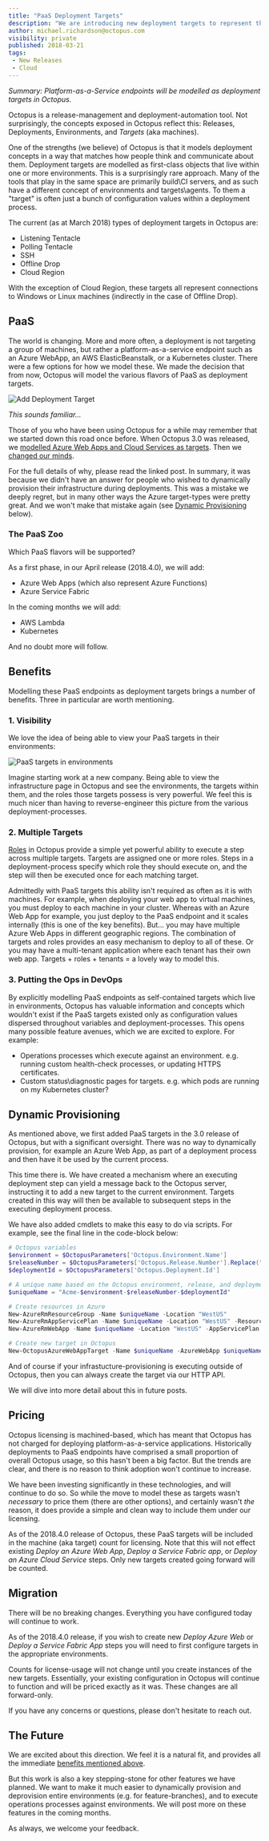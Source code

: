 ```yaml
---
title: "PaaS Deployment Targets"
description: "We are introducing new deployment targets to represent the platform-as-a-service offerings"
author: michael.richardson@octopus.com
visibility: private
published: 2018-03-21
tags:
 - New Releases
 - Cloud
---
```


_Summary: Platform-as-a-Service endpoints will be modelled as deployment targets in Octopus._

Octopus is a release-management and deployment-automation tool.  Not surprisingly, the concepts exposed in Octopus reflect this: Releases, Deployments, Environments, and _Targets_ (aka machines). 

One of the strengths (we believe) of Octopus is that it models deployment concepts in a way that matches how people think and communicate about them.  Deployment targets are modelled as first-class objects that live within one or more environments.  This is a surprisingly rare approach.  Many of the tools that play in the same space are primarily build\CI servers, and as such have a different concept of environments and targets\agents.  To them a "target" is often just a bunch of configuration values within a deployment process.  

The current (as at March 2018) types of deployment targets in Octopus are:

- Listening Tentacle
- Polling Tentacle
- SSH
- Offline Drop
- Cloud Region

With the exception of Cloud Region, these targets all represent connections to Windows or Linux machines (indirectly in the case of Offline Drop).

## PaaS

The world is changing. More and more often, a deployment is not targeting a group of machines, but rather a platform-as-a-service endpoint such as an Azure WebApp, an AWS ElasticBeanstalk, or a Kubernetes cluster. There were a few options for how we model these.  We made the decision that from now, Octopus will model the various flavors of PaaS as deployment targets.   

![Add Deployment Target](add-deployment-target.png "width=500")

_This sounds familiar..._

Those of you who have been using Octopus for a while may remember that we started down this road once before.  When Octopus 3.0 was released, we [modelled Azure Web Apps and Cloud Services as targets](https://octopus.com/blog/deployment-targets-in-octopus-3).  Then we [changed our minds](https://octopus.com/blog/azure-changes).  

For the full details of why, please read the linked post.  In summary, it was because we didn't have an answer for people who wished to dynamically provision their infrastructure during deployments.  This was a mistake we deeply regret, but in many other ways the Azure target-types were pretty great. And we won't make that mistake again (see [Dynamic Provisioning](#dynamic-provisioning) below). 

### The PaaS Zoo

Which PaaS flavors will be supported?

As a first phase, in our April release (2018.4.0), we will add:

- Azure Web Apps (which also represent Azure Functions)
- Azure Service Fabric

In the coming months we will add:

- AWS Lambda
- Kubernetes 

And no doubt more will follow. 

## Benefits

Modelling these PaaS endpoints as deployment targets brings a number of benefits. Three in particular are worth mentioning.

### 1. Visibility 

We love the idea of being able to view your PaaS targets in their environments:  

![PaaS targets in environments](paas-environments.png "width=500")

Imagine starting work at a new company. Being able to view the infrastructure page in Octopus and see the environments, the targets within them, and the roles those targets possess is very powerful.  We feel this is much nicer than having to reverse-engineer this picture from the various deployment-processes. 

### 2. Multiple Targets 

[Roles](https://octopus.com/docs/infrastructure/environments/target-roles) in Octopus provide a simple yet powerful ability to execute a step across multiple targets.  Targets are assigned one or more roles. Steps in a deployment-process specify which role they should execute on, and the step will then be executed once for each matching target. 

Admittedly with PaaS targets this ability isn't required as often as it is with machines.  For example, when deploying your web app to virtual machines, you must deploy to each machine in your cluster. Whereas with an Azure Web App for example, you just deploy to the PaaS endpoint and it scales internally (this is one of the key benefits).  But... you may have multiple Azure Web Apps in different geographic regions.  The combination of targets and roles provides an easy mechanism to deploy to all of these. Or you may have a multi-tenant application where each tenant has their own web app.  Targets + roles + tenants = a lovely way to model this.  

### 3. Putting the Ops in DevOps

By explicitly modelling PaaS endpoints as self-contained targets which live in environments, Octopus has valuable information and concepts which wouldn't exist if the PaaS targets existed only as configuration values dispersed throughout variables and deployment-processes.  This opens many possible feature avenues, which we are excited to explore.  For example:

- Operations processes which execute against an environment. e.g. running custom health-check processes, or updating HTTPS certificates. 
- Custom status\diagnostic pages for targets. e.g. which pods are running on my Kubernetes cluster? 

## Dynamic Provisioning

As mentioned above, we first added PaaS targets in the 3.0 release of Octopus, but with a significant oversight.  There was no way to dynamically provision, for example an Azure Web App, as part of a deployment process and then have it be used by the current process. 

This time there is.  We have created a mechanism where an executing deployment step can yield a message back to the Octopus server, instructing it to add a new target to the current environment.  Targets created in this way will then be available to subsequent steps in the executing deployment process.    

We have also added cmdlets to make this easy to do via scripts.  For example, see the final line in the code-block below: 

```powershell
# Octopus variables
$environment = $OctopusParameters['Octopus.Environment.Name']
$releaseNumber = $OctopusParameters['Octopus.Release.Number'].Replace(".", "-")
$deploymentId = $OctopusParameters['Octopus.Deployment.Id']

# A unique name based on the Octopus environment, release, and deployment
$uniqueName = "Acme-$environment-$releaseNumber-$deploymentId"

# Create resources in Azure
New-AzureRmResourceGroup -Name $uniqueName -Location "WestUS"
New-AzureRmAppServicePlan -Name $uniqueName -Location "WestUS" -ResourceGroupName $uniqueName -Tier Free
New-AzureRmWebApp -Name $uniqueName -Location "WestUS" -AppServicePlan $uniqueName -ResourceGroupName $uniqueName

# Create new target in Octopus
New-OctopusAzureWebAppTarget -Name $uniqueName -AzureWebApp $uniqueName -AzureResourceGroupName $uniqueName -OctopusAccountIdOrName "my-octopus-azure-serviceprincipal-account" -OctopusRoles "acme-web"
```

And of course if your infrastucture-provisioning is executing outside of Octopus, then you can always create the target via our HTTP API.

We will dive into more detail about this in future posts.

## Pricing

Octopus licensing is machined-based, which has meant that Octopus has not charged for deploying platform-as-a-service applications.  Historically deployments to PaaS endpoints have comprised a small proportion of overall Octopus usage, so this hasn't been a big factor.  But the trends are clear, and there is no reason to think adoption won't continue to increase.   

We have been investing significantly in these technologies, and will continue to do so.  So while the move to model these as targets wasn't _necessary_ to price them (there are other options), and certainly wasn't _the_ reason, it does provide a simple and clean way to include them under our licensing. 

As of the 2018.4.0 release of Octopus, these PaaS targets will be included in the machine (aka target) count for licensing. Note that this will not effect existing _Deploy an Azure Web App_, _Deploy a Service Fabric app_, or _Deploy an Azure Cloud Service_ steps.  Only new targets created going forward will be counted.  

## Migration

There will be no breaking changes. Everything you have configured today will continue to work.

As of the 2018.4.0 release, if you wish to create new _Deploy Azure Web_ or _Deploy a Service Fabric App_ steps you will need to first configure targets in the appropriate environments.  

Counts for license-usage will not change until you create instances of the new targets.  Essentially, your existing configuration in Octopus will continue to function and will be priced exactly as it was. These changes are all forward-only. 

If you have any concerns or questions, please don't hesitate to reach out.

## The Future 

We are excited about this direction.  We feel it is a natural fit, and provides all the immediate [benefits mentioned above](#benefits). 

But this work is also a key stepping-stone for other features we have planned.  We want to make it much easier to dynamically provision and deprovision entire environments (e.g. for feature-branches), and to execute operations processes against environments.  We will post more on these features in the coming months. 

As always, we welcome your feedback.
